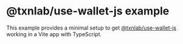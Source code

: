 # @txnlab/use-wallet-js example

This example provides a minimal setup to get [@txnlab/use-wallet-js](https://github.com/TxnLab/use-wallet-js/tree/main/packages/use-wallet-js) working in a Vite app with TypeScript.
